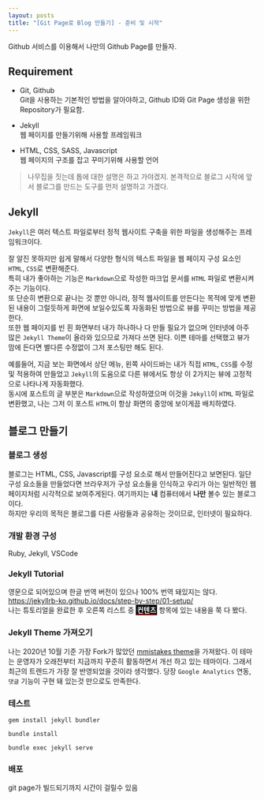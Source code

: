 ```yaml
---
layout: posts
title: "[Git Page로 Blog 만들기] - 준비 및 시작"
---
```

Github 서비스를 이용해서 나만의 Github Page를 만들자.

## Requirement

* Git, Github<br/>
    Git을 사용하는 기본적인 방법을 알아야하고, Github ID와 Git Page 생성을 위한 Repository가 필요함.

* Jekyll<br/>
    웹 페이지를 만들기위해 사용할 프레임워크

* HTML, CSS, SASS, Javascript<br/>
    웹 페이지의 구조를 잡고 꾸미기위해 사용할 언어

> 나무집을 짓는데 톱에 대한 설명은 하고 가야겠지. 본격적으로 블로그 시작에 앞서 블로그를 만드는 도구를 먼저 설명하고 가겠다.

## Jekyll

`Jekyll`은 여러 텍스트 파일로부터 정적 웹사이트 구축을 위한 파일을 생성해주는 프레임워크이다.

잘 알진 못하지만 쉽게 말해서 다양한 형식의 텍스트 파일을 웹 페이지 구성 요소인 `HTML`, `CSS`로 변환해준다.<br/>
특히 내가 좋아하는 기능은 `Markdown`으로 작성한 마크업 문서를 `HTML` 파일로 변환시켜주는 기능이다.<br/>
또 단순히 변환으로 끝나는 것 뿐만 아니라, 정적 웹사이트를 만든다는 목적에 맞게 변환된 내용이 그럴듯하게 화면에 보일수있도록 자동화된 방법으로 뷰를 꾸미는 방법을 제공한다.<br/>
또한 웹 페이지를 빈 흰 화면부터 내가 하나하나 다 만들 필요가 없으며 인터넷에 아주 많은 `Jekyll Theme`이 올라와 있으므로 가져다 쓰면 된다. 이쁜 테마를 선택했고 뷰가 맘에 든다면 별다른 수정없이 그저 포스팅만 해도 된다.

예를들어, 지금 보는 화면에서 상단 메뉴, 왼쪽 사이드바는 내가 직접 `HTML`, `CSS`를 수정 및 적용하여 만들었고 `Jekyll`의 도움으로 다른 뷰에서도 항상 이 2가지는 뷰에 고정적으로 나타나게 자동화했다.<br/>
동시에 포스트의 글 부분은 `Markdown`으로 작성하였으며 이것을 `Jekyll`이 `HTML` 파일로 변환했고, 나는 그저 이 포스트 `HTML`이 항상 화면의 중앙에 보이게끔 배치하였다.

## 블로그 만들기

### 블로그 생성

블로그는 HTML, CSS, Javascript를 구성 요소로 해서 만들어진다고 보면된다. 일단 구성 요소들을 만들었다면 브라우저가 구성 요소들을 인식하고 우리가 아는 일반적인 웹 페이지처럼 시각적으로 보여주게된다. 여기까지는 __내__ 컴퓨터에서 __나만__ 볼수 있는 블로그이다.<br/>하지만 우리의 목적은 블로그를 다른 사람들과 공유하는 것이므로, 인터넷이 필요하다.

### 개발 환경 구성

Ruby, Jekyll, VSCode

### Jekyll Tutorial

영문으로 되어있으며 한글 번역 버전이 있으나 100% 번역 돼있지는 않다.<br/>
https://jekyllrb-ko.github.io/docs/step-by-step/01-setup/<br/>
나는 튜토리얼을 완료한 후 오른쪽 리스트 중 <span style="padding: 2px; background-color: black;"><span style="border-bottom: 1px solid red; color: white; font-weight: bold;">컨텐츠</span></span> 항목에 있는 내용을 쭉 다 봤다.

### Jekyll Theme 가져오기

나는 2020년 10월 기준 가장 Fork가 많았던 [mmistakes theme](https://github.com/mmistakes/minimal-mistakes)을 가져왔다. 이 테마는 운영자가 오래전부터 지금까지 꾸준히 활동하면서 개선 하고 있는 테마이다. 그래서 최근의 트렌드가 가장 잘 반영되었을 것이라 생각했다. 당장 `Google Analytics` 연동, `댓글` 기능이 구현 돼 있는것 만으로도 만족한다.

### 테스트

```shell
gem install jekyll bundler
```

```shell
bundle install
```

```shell
bundle exec jekyll serve
```

### 배포

git page가 빌드되기까지 시간이 걸릴수 있음
